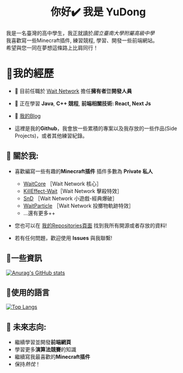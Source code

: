 <h1 align="center">你好✔️ 我是 YuDong</h1>

我是一名臺灣的高中學生，我正就讀於*國立臺南大學附屬高級中學*  
我喜歡寫一些Minecraft插件, 練習競程, 學習、開發一些前端網站。  
希望與您一同在夢想這條路上比肩同行！  

# 🍕我的經歷

* 🔭 目前任職於 [Wait Network](https://waitnetwork.vercel.app) 擔任**擁有者**暨**開發人員**

* 🌱 正在學習 **Java**, **C++ 競程**, **前端相關技術: React, Next Js** 

* 🎃 [我的Blog](https://yudong-0222.github.io)  

* 這裡是我的**Github**，我會放一些累積的專案以及我存放的一些作品(Side Projects)，或者其他練習紀錄。  

## 🌭 關於我:  
+ 喜歡編寫一些有趣的**Minecraft插件** 插件多數為 **Private 私人**    
  * [WaitCore](https://github.com/yudong-0222/waitcore) ［Wait Network 核心］  
  * [KillEffect-Wait](https://github.com/yudong-0222/killeffect-wait)［Wait Network 擊殺特效］  
  * [SnD](https://github.com/yudong-0222/SnD) ［Wait Network 小遊戲-經典爆破］    
  * [WaitParticle](https://github.com/yudong-0222/waitparticle) ［Wait Network 投擲物軌跡特效］    
  * ...還有更多++ 

+ 您也可以在 [我的Repositories頁面](https://github.com/YuDong-0222?tab=repositories) 找到我所有開源或者存放的資料!
+ 若有任何問題，歡迎使用 **Issues** 與我聯繫!

## 🧀一些資訊

[![Anurag's GitHub stats](https://github-readme-stats.vercel.app/api?username=YuDong-0222&count_private=true&show_icons=true&theme=dracula)](https://github.com/anuraghazra/github-readme-stats)

## 🍜使用的語言 
[![Top Langs](https://github-readme-stats.vercel.app/api/top-langs/?username=YuDong-0222&theme=dracula)](https://github.com/anuraghazra/github-readme-stats)


## 🍟 未來志向:
- 繼續學習並開發**前端網頁**
- 學習更多**演算法競賽**的知識
- 繼續寫我最喜歡的**Minecraft插件**
- 保持*熱忱*！
